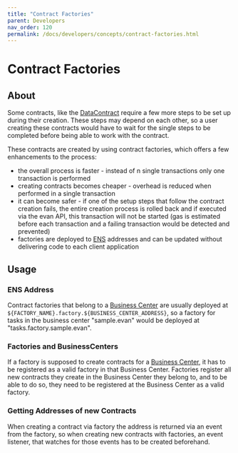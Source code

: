 ```yaml
---
title: "Contract Factories"
parent: Developers
nav_order: 120
permalink: /docs/developers/concepts/contract-factories.html
---
```


# Contract Factories
## About
Some contracts, like the [DataContract](/docs/developers/concepts/data-contract.html) require a few more steps to be set up during their creation. These steps may depend on each other, so a user creating these contracts would have to wait for the single steps to be completed before being able to work with the contract.

These contracts are created by using contract factories, which offers a few enhancements to the process:
- the overall process is faster - instead of n single transactions only one transaction is performed
- creating contracts becomes cheaper -  overhead is reduced when performed in a single transaction
- it can become safer - if one of the setup steps that follow the contract creation fails, the entire creation process is rolled back and if executed via the evan API, this transaction will not be started (gas is estimated before each transaction and a failing transaction would be detected and prevented)
- factories are deployed to [ENS](/docs/developers/concepts/ens.html) addresses and can be updated without delivering code to each client application


## Usage
### ENS Address
Contract factories that belong to a [Business Center](/docs/developers/concepts/business-center.html) are usually deployed at `${FACTORY_NAME}.factory.${BUSINESS_CENTER_ADDRESS}`, so a factory for tasks in the business center "sample.evan" would be deployed at "tasks.factory.sample.evan".

### Factories and BusinessCenters
If a factory is supposed to create contracts for a [Business Center](/docs/developers/concepts/business-center.html), it has to be registered as a valid factory in that Business Center. Factories register all new contracts they create in the Business Center they belong to, and to be able to do so, they need to be registered at the Business Center as a valid factory.

### Getting Addresses of new Contracts
When creating a contract via factory the address is returned via an event from the factory, so when creating new contracts with factories, an event listener, that watches for those events has to be created beforehand.